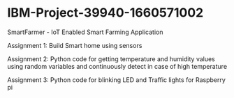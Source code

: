 # IBM-Project-39940-1660571002
SmartFarmer - IoT Enabled Smart Farming Application

Assignment 1:
Build Smart home using sensors

Assignment 2: 
Python code for getting temperature and humidity values using random variables 
and continuously detect in case of high temperature

Assignment 3:
Python code for blinking LED and Traffic lights for Raspberry pi
